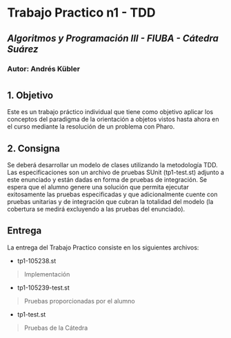 # Trabajo Practico n1 - TDD
## *Algoritmos y Programación III - FIUBA - Cátedra Suárez* 
### Autor: Andrés Kübler
#

## **1. Objetivo**
Este es un trabajo práctico individual que tiene como objetivo aplicar los conceptos del paradigma de la orientación a objetos vistos hasta ahora en el curso mediante la resolución de un problema con Pharo.

## **2. Consigna**
Se deberá desarrollar un modelo de clases utilizando la metodología TDD. Las especificaciones son un archivo de pruebas SUnit (tp1-test.st) adjunto a este enunciado y están dadas en forma de pruebas de integración. Se espera que el alumno genere una solución que permita ejecutar exitosamente las pruebas especificadas y que adicionalmente cuente con pruebas unitarias y de integración que cubran la totalidad del modelo (la cobertura se medirá excluyendo a las pruebas del enunciado).

## **Entrega**
La entrega del Trabajo Practico consiste en los siguientes archivos:
- tp1-105238.st
>Implementación
- tp1-105239-test.st
>Pruebas proporcionadas por el alumno
- tp1-test.st
>Pruebas de la Cátedra